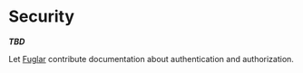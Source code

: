 # Security

**_TBD_**

Let [Fuglar](https://www.fuglar.com/) contribute documentation
about authentication and authorization.
